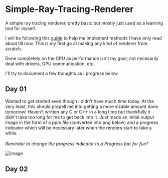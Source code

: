 # Simple-Ray-Tracing-Renderer
A simple ray tracing renderer, pretty basic but mostly just used as a learning tool for myself.

I will be following this [guide](https://raytracing.github.io/books/RayTracingInOneWeekend.html) to help me implement methods I have only  read about till now.  This is my first go at making any kind of renderer from scratch.

Done completely on the CPU as performance isn't my goal; not necesarily deal with drivers, GPU communication, etc.

I'll try to document a few thoughts as I progress below.

## Day 01
Wanted to get started even though I didn't have much time today. At the very least, this should propell me into getting a more sizable amount done tomorrow!
Haven't written any C or C++ in a long time but thankfully it didn't take too long for me to get back into it. 
Just made an initial output image in the form of a ppm file (converted into png below) and a progress indicator which will be necessary later when the renders start to take a while.\
\
*Reminder to change the progress indicator to a Progress bar for fun?*

![image](https://user-images.githubusercontent.com/56895013/135204030-c552c9b8-6c61-4be9-b0dd-851300b42a70.png)

## Day 02
